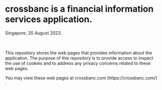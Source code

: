 # crossbanc is a financial information services application.
Singapore, 20 August 2023.
<br />
<br />
<br />
<p>
This repository stores the web pages that provides information about the application. 
The purpose of this repository is to provide access to inspect the use of cookies and to address any privacy concerns related to these web pages.
</p>
<p>
You may view these web pages at crossbanc.com (https://crossbanc.com/) .
</p>
